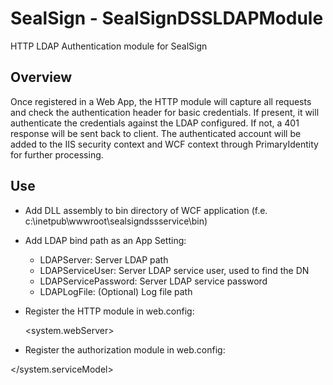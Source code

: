# SealSign - SealSignDSSLDAPModule

HTTP LDAP Authentication module for SealSign

## Overview

Once registered in a Web App, the HTTP module will capture all requests and check the authentication header for basic credentials. If present, it will authenticate the credentials against the LDAP configured. If not, a 401 response will be sent back to client. The authenticated account will be added to the IIS security context and WCF context through PrimaryIdentity for further processing.

## Use

* Add DLL assembly to bin directory of WCF application (f.e. c:\inetpub\wwwroot\sealsigndssservice\bin)
* Add LDAP bind path as an App Setting:
    * LDAPServer: Server LDAP path
    * LDAPServiceUser: Server LDAP service user, used to find the DN 
    * LDAPServicePassword:  Server LDAP service password
    * LDAPLogFile: (Optional) Log file path

    <appSettings>
        <add key="LDAPServer" value="LDAP://dc.domain.local"/>
        <add key="LDAPServiceUser" value="username@domain.local"/>
        <add key="LDAPServicePassword" value="password"/>
        <add key="LDAPFilter" value="(sAMAccountName={0})"/>
        <add key="LDAPLogFile" value="c:\temp\ldap.log"/>
    </appSettings>

* Register the HTTP module in web.config:

    <system.webServer>
        <validation validateIntegratedModeConfiguration="false" />
        <modules>
            <add name="LDAPHttpModule" type="SealSignDSSLibrary.LDAPHttpModule, SealSignDSSLDAPModule"/>

* Register the authorization module in web.config:

    <behaviors>
        <serviceBehaviors>
            <behavior name="LDAPTest.Service1Behavior">
                <serviceMetadata httpGetEnabled="true" />
                <serviceDebug includeExceptionDetailInFaults="false" />
                <serviceAuthorization>
                    <authorizationPolicies>
                        <add policyType="SealSignDSSLibrary.HttpContextAuthorizationPolicy, SealSignDSSLDAPModule" />
                    </authorizationPolicies>
                </serviceAuthorization>
            </behavior>
        </serviceBehaviors>
    </behaviors>
    <serviceHostingEnvironment aspNetCompatibilityEnabled="true" />
</system.serviceModel>
